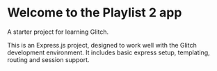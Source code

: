 Welcome to the Playlist 2 app
==============================

A starter project for learning Glitch.

This is an Express.js project, designed to work well with the Glitch development environment. It includes basic express setup, templating, routing and session support.
